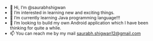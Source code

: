 - 👋 Hi, I’m @saurabhshigwan
- 👀 I’m interested in learning new and exciting things. 
- 🌱 I’m currently learning Java programming language!!!
- 💞️ I’m looking to build my own Android application which I have been thinking for quite a while.
- 📫 You can reach me by my mail saurabh.shigwan12@gmail.com

<!---
saurabhshigwan/saurabhshigwan is a ✨ special ✨ repository because its `README.md` (this file) appears on your GitHub profile.
You can click the Preview link to take a look at your changes.
--->
